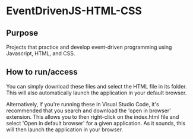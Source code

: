 # EventDrivenJS-HTML-CSS
Purpose
------------
Projects that practice and develop event-driven programming using Javascript, HTML, and CSS. 

How to run/access
------------
You can simply download these files and select the HTML file in its folder. This will also automatically launch the application in your default browser. 

Alternatively, if you're running these in Visual Studio Code, it's recommended that you search and download the 'open in browser' extension. 
This allows you to then right-click on the index.html file and select 'Open in default browser' for a given application. 
As it sounds, this will then launch the application in your browser. 
